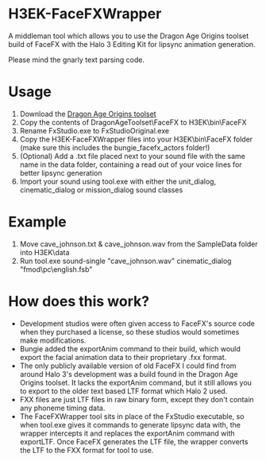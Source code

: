 # H3EK-FaceFXWrapper
A middleman tool which allows you to use the Dragon Age Origins toolset build of FaceFX with the Halo 3 Editing Kit for lipsync animation generation.

Please mind the gnarly text parsing code.
# Usage
1) Download the [Dragon Age Origins toolset](http://lvlt.bioware.cdn.ea.com/bioware/u/f/eagames/bioware/dragonage/toolset/DragonAgeToolset1.01Setup.exe)
2) Copy the contents of DragonAgeToolset\FaceFX to H3EK\bin\FaceFX
3) Rename FxStudio.exe to FxStudioOriginal.exe
4) Copy the H3EK-FaceFXWrapper files into your H3EK\bin\FaceFX folder (make sure this includes the bungie_facefx_actors folder!)
5) (Optional) Add a .txt file placed next to your sound file with the same name in the data folder, containing a read out of your voice lines for better lipsync generation
6) Import your sound using tool.exe with either the unit_dialog, cinematic_dialog or mission_dialog sound classes

# Example
1) Move cave_johnson.txt & cave_johnson.wav from the SampleData folder into H3EK\data
2) Run tool.exe sound-single "cave_johnson.wav" cinematic_dialog "fmod\pc\english.fsb"

# How does this work?
- Development studios were often given access to FaceFX's source code when they purchased a license, so these studios would sometimes make modifications.
- Bungie added the exportAnim command to their build, which would export the facial animation data to their proprietary .fxx format.
- The only publicly available version of old FaceFX I could find from around Halo 3's development was a build found in the Dragon Age Origins toolset. It lacks the exportAnim command, but it still allows you to export to the older text based LTF format which Halo 2 used.
- FXX files are just LTF files in raw binary form, except they don't contain any phoneme timing data.
- The FaceFXWrapper tool sits in place of the FxStudio executable, so when tool.exe gives it commands to generate lipsync data with, the wrapper intercepts it and replaces the exportAnim command with exportLTF. Once FaceFX generates the LTF file, the wrapper converts the LTF to the FXX format for tool to use.
